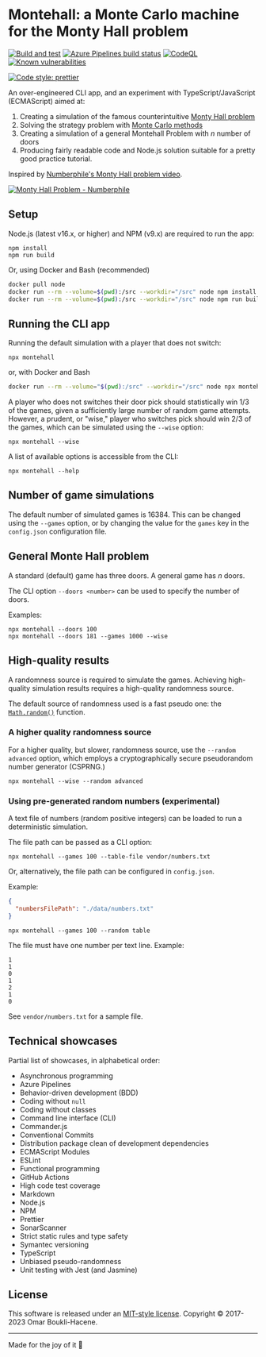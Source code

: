 # Montehall: a Monte Carlo machine for the Monty Hall problem

[![Build and test](https://github.com/oboukli/montehall/actions/workflows/build-and-test.yml/badge.svg)](https://github.com/oboukli/montehall/actions/workflows/build-and-test.yml)
[![Azure Pipelines build status](https://dev.azure.com/omarboukli/montehall/_apis/build/status/oboukli.montehall?branchName=main)](https://dev.azure.com/omarboukli/montehall/_build/latest?definitionId=1&branchName=main)
[![CodeQL](https://github.com/oboukli/montehall/actions/workflows/codeql-analysis.yml/badge.svg?branch=main)](https://github.com/oboukli/montehall/actions/workflows/codeql-analysis.yml?query=branch%3Amain)
[![Known vulnerabilities](https://snyk.io/test/github/oboukli/montehall/badge.svg)](https://snyk.io/test/github/oboukli/montehall)

[![Code style: prettier](https://img.shields.io/badge/code_style-prettier-ff69b4.svg?style=flat-square)](https://github.com/prettier/prettier)

An over-engineered CLI app, and an experiment with TypeScript/JavaScript (ECMAScript)
aimed at:

1. Creating a simulation of the famous counterintuitive [Monty Hall problem](https://en.wikipedia.org/wiki/Monty_Hall_problem)
2. Solving the strategy problem with [Monte Carlo methods](https://en.wikipedia.org/wiki/Monte_Carlo_method)
3. Creating a simulation of a general Montehall Problem with $n$ number of doors
4. Producing fairly readable code and Node.js solution suitable
   for a pretty good practice tutorial.

Inspired by
[Numberphile's Monty Hall problem video](https://www.youtube.com/watch?v=4Lb-6rxZxx0).

[![Monty Hall Problem - Numberphile](https://img.youtube.com/vi/4Lb-6rxZxx0/0.jpg)
](https://www.youtube.com/watch?v=4Lb-6rxZxx0)

## Setup

Node.js (latest v16.x, or higher) and NPM (v9.x) are required to run the app:

```shell
npm install
npm run build
```

Or, using Docker and Bash (recommended)

```bash
docker pull node
docker run --rm --volume=$(pwd):/src --workdir="/src" node npm install
docker run --rm --volume=$(pwd):/src --workdir="/src" node npm run build
```

## Running the CLI app

Running the default simulation with a player that does not switch:

```shell
npx montehall
```

or, with Docker and Bash

```bash
docker run --rm --volume="$(pwd):/src" --workdir="/src" node npx montehall
```

A player who does not switches their door pick should statistically win 1/3
of the games, given a sufficiently large number of random game attempts.
However, a prudent, or "wise," player who switches pick should win 2/3
of the games, which can be simulated using the `--wise` option:

```shell
npx montehall --wise
```

A list of available options is accessible from the CLI:

```shell
npx montehall --help
```

## Number of game simulations

The default number of simulated games is 16384.
This can be changed using the `--games` option, or by changing the value for
the `games` key in the `config.json` configuration file.

## General Monte Hall problem

A standard (default) game has three doors. A general game has $n$ doors.

The CLI option `--doors <number>` can be used to specify the number of doors.

Examples:

```shell
npx montehall --doors 100
npx montehall --doors 181 --games 1000 --wise
```

## High-quality results

A randomness source is required to simulate the games. Achieving high-quality
simulation results requires a high-quality randomness source.

The default source of randomness used is a fast pseudo one: the
[`Math.random()`](https://developer.mozilla.org/en-US/docs/Web/JavaScript/Reference/Global_Objects/Math/random)
function.

### A higher quality randomness source

For a higher quality, but slower, randomness source,
use the `--random advanced` option, which employs a cryptographically
secure pseudorandom number generator (CSPRNG.)

```shell
npx montehall --wise --random advanced
```

### Using pre-generated random numbers (experimental)

A text file of numbers (random positive integers) can be loaded to run
a deterministic simulation.

The file path can be passed as a CLI option:

```shell
npx montehall --games 100 --table-file vendor/numbers.txt
```

Or, alternatively, the file path can be configured in `config.json`.

Example:

```json
{
  "numbersFilePath": "./data/numbers.txt"
}
```

```shell
npx montehall --games 100 --random table
```

The file must have one number per text line. Example:

```text
1
1
0
1
2
1
0
```

See `vendor/numbers.txt` for a sample file.

## Technical showcases

Partial list of showcases, in alphabetical order:

- Asynchronous programming
- Azure Pipelines
- Behavior-driven development (BDD)
- Coding without `null`
- Coding without classes
- Command line interface (CLI)
- Commander.js
- Conventional Commits
- Distribution package clean of development dependencies
- ECMAScript Modules
- ESLint
- Functional programming
- GitHub Actions
- High code test coverage
- Markdown
- Node.js
- NPM
- Prettier
- SonarScanner
- Strict static rules and type safety
- Symantec versioning
- TypeScript
- Unbiased pseudo-randomness
- Unit testing with Jest (and Jasmine)

## License

This software is released under an [MIT-style license](LICENSE).
Copyright © 2017-2023 Omar Boukli-Hacene.

---

Made for the joy of it 🐻
